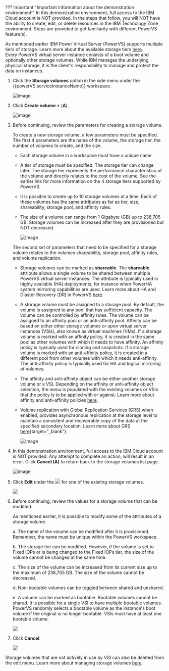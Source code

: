 ??? Important "Important information about the demonstration environment!"
    In this demonstration environment, full access to the IBM Cloud account is NOT provided. In the steps that follow, you will NOT have the ability to create, edit, or delete resources in the IBM Technology Zone environment. Steps are provided to get familiarity with different PowerVS feature(s).
    
As mentioned earlier IBM Power Virtual Server (PowerVS) supports multiple tiers of storage. Learn more about the available storage tiers <a href="https://cloud.ibm.com/docs/power-iaas?topic=power-iaas-about-power-iaas#storage-tiers-spec-private-cloud" target="_blank">here</a>.<br>Every PowerVS virtual server instance consists of a boot volume and optionally other storage volumes. While IBM manages the underlying physical storage, it is the client's responsibility to manage and protect the data on instances.

1. Click the **Storage volumes** option in the side menu under the {{powerVS.serviceInstanceName}} workspace.

    ![image](https://github.com/user-attachments/assets/b038e8ac-d1d4-465f-aaf2-f124672aa7c5)

2. Click **Create volume +** (**A**).
    
    ![image](https://github.com/user-attachments/assets/8eae38bb-2123-4178-ad54-2d2e5692a225)

3. Before continuing, review the parameters for creating a storage volume.

    To create a new storage volume, a few parameters must be specified. The first 4 parameters are the name of the volume, the storage tier, the number of volumes to create, and the size.

    * Each storage volume in a workspace must have a unique name.

    * A tier of storage must be specified. The storage tier can change later. The storage tier represents the performance characteristics of the volume and directly relates to the cost of the volume. See the earlier link for more information on the 4 storage tiers supported by PowerVS.

    * It is possible to create up to 10 storage volumes at a time. Each of these volumes has the same attributes as far as tier, size, shareability, storage pool, and affinity rules.

    * The size of a volume can range from 1 Gigabyte (GB) up to 238,705 GB. Storage volumes can be increased after they are provisioned but NOT decreased.

        ![image](https://github.com/user-attachments/assets/86297630-640d-417e-8dcd-657db5378406)

    The second set of parameters that need to be specified for a storage volume relates to the volumes shareability, storage pool, affinity rules, and volume replication.

    * Storage volumes can be marked as **shareable**. The **shareable** attribute allows a single volume to be shared between multiple PowerVS virtual server instances. The attribute is typically used in highly available (HA) deployments, for instance when PowerHA system mirroring capabilities are used. Learn more about HA and Diaster Recovery (DR) in PowerVS <a href="https://cloud.ibm.com/docs/power-iaas?topic=power-iaas-ha-dr" target="_blank">here</a>.

    * A storage volume must be assigned to a storage pool. By default, the volume is assigned to any pool that has sufficient capacity. The volume can be controlled by affinity rules. The volume can be assigned to an affinity pool or an anti-affinity pool. Affinity can be based on either other storage volumes or upon virtual server instances (VSIs), also known as virtual machines (VMs). If a storage volume is marked with an affinity policy, it is created in the same pool as other volumes with which it needs to have affinity. An affinity policy is typically used for cloning and snapshots. If a storage volume is marked with an anti-affinity policy, it is created in a different pool from other volumes with which it needs anti-affinity. The anti-affinity policy is typically used for HA and logical mirroring of volumes.

    * The affinity and anti-affinity object can be either another storage volume or a VSI. Depending on the affinity or anti-affinity object selection, the menu is populated with the existing volumes or VSIs that the policy is to be applied with or against. Learn more about affinity and anti-affinity policies <a href="https://cloud.ibm.com/docs/power-iaas?topic=power-iaas-powervs-faqs#affinity">here</a>.

    * Volume replication with Global Replication Services (GRS) when enabled, provides asynchronous replication at the storage level to maintain a consistent and recoverable copy of the data at the specified secondary location. Learn more about GRS [here](https://cloud.ibm.com/docs/power-iaas?topic=power-iaas-getting-started-GRS){target="_blank"}.

        ![image](https://github.com/user-attachments/assets/2c2b899c-e5e2-46e4-9ff6-5a08a1c05a35)

5. In this demonstration environment, full access to the IBM Cloud account is NOT provided. Any attempt to complete an action, will result in an error. Click **Cancel (A)** to return back to the storage volumes list page.

    ![image](https://github.com/user-attachments/assets/1b84b24d-b6ea-4c71-99e4-d1e8832d4dd9)    

6. Click **Edit** under the ![](_attachments/ellipses.png) for one of the existing storage volumes.

    ![](_attachments/StorageVolumeEditMenu.png)

7. Before continuing, review the values for a storage volume that can be modified.

    As mentioned earlier, it is possible to modify some of the attributes of a storage volume.

    a. The name of the volume can be modified after it is provisioned. Remember, the name must be unique within the PowerVS workspace.

    b. The storage tier can be modified. However, if the volume is set to Fixed IOPs or is being changed to the Fixed IOPs tier, the size of the volume cannot be changed at the same time.

    c. The size of the volume can be increased from its current size up to the maximum of 238,705 GB. The size of the volume cannot be decreased.

    d. Non-bootable volumes can be toggled between shared and unshared.

    e. A volume can be marked as bootable. Bootable volumes cannot be shared. It is possible for a single VSI to have multiple bootable volumes. PowerVS randomly selects a bootable volume as the instance's boot volume if the original is no longer bootable. VSIs must have at least one bootable volume.

    ![](_attachments/StorageVolumeEdit-1.png)

8. Click **Cancel**.

    ![](_attachments/StorageVolumeEdit-3.png)

Storage volumes that are not actively in use by VSI can also be deleted from the edit menu. Learn more about managing storage volumes <a href="https://cloud.ibm.com/docs/power-iaas?topic=power-iaas-modifying-instance#modifying-volume-network" target="_blank">here</a>.
